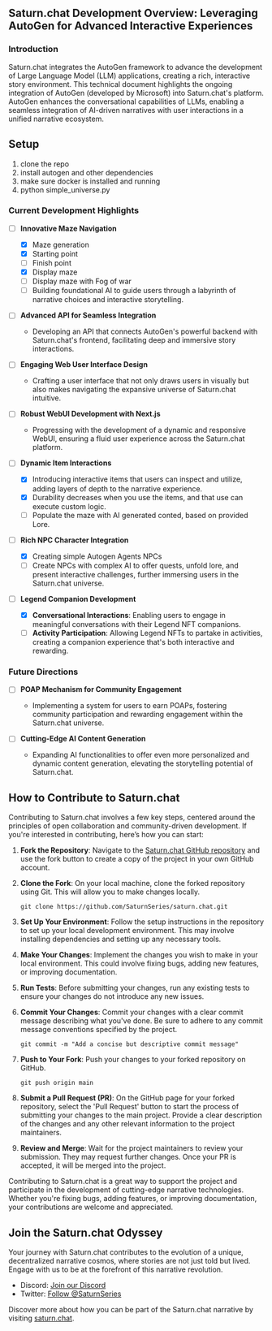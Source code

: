 ## Saturn.chat Development Overview: Leveraging AutoGen for Advanced Interactive Experiences

### Introduction
Saturn.chat integrates the AutoGen framework to advance the development of Large Language Model (LLM) applications, creating a rich, interactive story environment. This technical document highlights the ongoing integration of AutoGen (developed by Microsoft) into Saturn.chat's platform. AutoGen enhances the conversational capabilities of LLMs, enabling a seamless integration of AI-driven narratives with user interactions in a unified narrative ecosystem.


## Setup

1. clone the repo
1. install autogen and other dependencies
1. make sure docker is installed and running
1. python simple_universe.py

### Current Development Highlights

- [ ] **Innovative Maze Navigation**
  - [x] Maze generation
  - [x] Starting point
  - [ ] Finish point
  - [x] Display maze
  - [ ] Display maze with Fog of war
  - [ ] Building foundational AI to guide users through a labyrinth of narrative choices and interactive storytelling.

- [ ] **Advanced API for Seamless Integration**
  - Developing an API that connects AutoGen's powerful backend with Saturn.chat's frontend, facilitating deep and immersive story interactions.

- [ ] **Engaging Web User Interface Design**
  - Crafting a user interface that not only draws users in visually but also makes navigating the expansive universe of Saturn.chat intuitive.

- [ ] **Robust WebUI Development with Next.js**
  - Progressing with the development of a dynamic and responsive WebUI, ensuring a fluid user experience across the Saturn.chat platform.

- [ ] **Dynamic Item Interactions**
  - [x] Introducing interactive items that users can inspect and utilize, adding layers of depth to the narrative experience.
  - [x] Durability decreases when you use the items, and that use can execute custom logic.
  - [ ] Populate the maze with AI generated conted, based on provided Lore.
    
- [ ] **Rich NPC Character Integration**
  - [x] Creating simple Autogen Agents NPCs
  - [ ] Create NPCs with complex AI to offer quests, unfold lore, and present interactive challenges, further immersing users in the Saturn.chat universe.

- [ ] **Legend Companion Development**
  - [x] **Conversational Interactions**: Enabling users to engage in meaningful conversations with their Legend NFT companions.
  - [ ] **Activity Participation**: Allowing Legend NFTs to partake in activities, creating a companion experience that's both interactive and rewarding.

### Future Directions

- [ ] **POAP Mechanism for Community Engagement**
  - Implementing a system for users to earn POAPs, fostering community participation and rewarding engagement within the Saturn.chat universe.

- [ ] **Cutting-Edge AI Content Generation**
  - Expanding AI functionalities to offer even more personalized and dynamic content generation, elevating the storytelling potential of Saturn.chat.
## How to Contribute to Saturn.chat

Contributing to Saturn.chat involves a few key steps, centered around the principles of open collaboration and community-driven development. If you're interested in contributing, here’s how you can start:

1. **Fork the Repository**: Navigate to the [Saturn.chat GitHub repository](https://github.com/SaturnSeries/saturn.chat) and use the fork button to create a copy of the project in your own GitHub account.

2. **Clone the Fork**: On your local machine, clone the forked repository using Git. This will allow you to make changes locally.

    ```
    git clone https://github.com/SaturnSeries/saturn.chat.git
    ```

3. **Set Up Your Environment**: Follow the setup instructions in the repository to set up your local development environment. This may involve installing dependencies and setting up any necessary tools.

4. **Make Your Changes**: Implement the changes you wish to make in your local environment. This could involve fixing bugs, adding new features, or improving documentation.

5. **Run Tests**: Before submitting your changes, run any existing tests to ensure your changes do not introduce any new issues.

6. **Commit Your Changes**: Commit your changes with a clear commit message describing what you've done. Be sure to adhere to any commit message conventions specified by the project.

    ```
    git commit -m "Add a concise but descriptive commit message"
    ```

7. **Push to Your Fork**: Push your changes to your forked repository on GitHub.

    ```
    git push origin main
    ```

8. **Submit a Pull Request (PR)**: On the GitHub page for your forked repository, select the 'Pull Request' button to start the process of submitting your changes to the main project. Provide a clear description of the changes and any other relevant information to the project maintainers.

9. **Review and Merge**: Wait for the project maintainers to review your submission. They may request further changes. Once your PR is accepted, it will be merged into the project.

Contributing to Saturn.chat is a great way to support the project and participate in the development of cutting-edge narrative technologies. Whether you're fixing bugs, adding features, or improving documentation, your contributions are welcome and appreciated.

## Join the Saturn.chat Odyssey

Your journey with Saturn.chat contributes to the evolution of a unique, decentralized narrative cosmos, where stories are not just told but lived. Engage with us to be at the forefront of this narrative revolution.

- Discord: [Join our Discord](https://discord.gg/XFDzJF9PdU)
- Twitter: [Follow @SaturnSeries](https://twitter.com/SaturnSeries)

Discover more about how you can be part of the Saturn.chat narrative by visiting [saturn.chat](http://saturn.chat).
